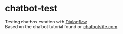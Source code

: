 # chatbot-test
Testing chatbox creation with [Dialogflow](https://dialogflow.com/).  
Based on the chatbot tutorial found on [chatbotslife.com](https://chatbotslife.com/api-ai-lets-create-a-movie-chatbot-in-minutes-f68d8bb568f9).

